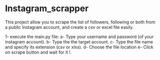 # Instagram_scrapper
This project allow you to scrape the list of followers, following or both from a public Instagram account, and create a csv or excel file easily.
 
1- execute the main.py file:
      a- Type your username and password (of your instagram account).
      b- Type the the target account.
      c- Type the file name and specify its extension (csv or xlxs).
      d- Choose the file location
      e- Click on scrape button and wait for it !.
